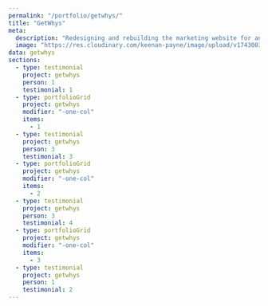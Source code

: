 ```yaml
---
permalink: "/portfolio/getwhys/"
title: "GetWhys"
meta:
  description: "Redesigning and rebuilding the marketing website for an innovative AI platform."
  image: "https://res.cloudinary.com/keenan-payne/image/upload/v1743003774/portfolio/getwhys/getwhys_f3dw1o.png"
data: getwhys
sections:
  - type: testimonial
    project: getwhys
    person: 1
    testimonial: 1
  - type: portfolioGrid
    project: getwhys
    modifier: "-one-col"
    items:
      - 1
  - type: testimonial
    project: getwhys
    person: 3
    testimonial: 3
  - type: portfolioGrid
    project: getwhys
    modifier: "-one-col"
    items:
      - 2
  - type: testimonial
    project: getwhys
    person: 3
    testimonial: 4
  - type: portfolioGrid
    project: getwhys
    modifier: "-one-col"
    items:
      - 3
  - type: testimonial
    project: getwhys
    person: 1
    testimonial: 2
---
```

